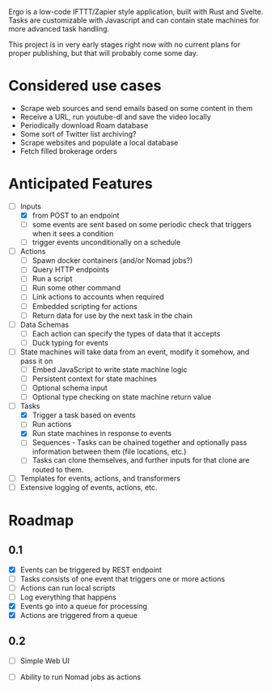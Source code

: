 Ergo is a low-code IFTTT/Zapier style application, built with Rust and Svelte. Tasks are customizable with Javascript and can contain state machines for more advanced task handling.

This project is in very early stages right now with no current plans for proper publishing, but that will probably come some day.

# Considered use cases

- Scrape web sources and send emails based on some content in them
- Receive a URL, run youtube-dl and save the video locally
- Periodically download Roam database
- Some sort of Twitter list archiving?
- Scrape websites and populate a local database
- Fetch filled brokerage orders

# Anticipated Features

- [ ] Inputs
  - [X] from POST to an endpoint
  - [ ] some events are sent based on some periodic check that triggers when it sees a condition
  - [ ] trigger events unconditionally on a schedule
- [ ] Actions
  - [ ] Spawn docker containers (and/or Nomad jobs?)
  - [ ] Query HTTP endpoints
  - [ ] Run a script
  - [ ] Run some other command
  - [ ] Link actions to accounts when required
  - [ ] Embedded scripting for actions
  - [ ] Return data for use by the next task in the chain
- [ ] Data Schemas
  - [ ] Each action can specify the types of data that it accepts
  - [ ] Duck typing for events
- [ ] State machines will take data from an event, modify it somehow, and pass it on
  - [ ] Embed JavaScript to write state machine logic
  - [ ] Persistent context for state machines
  - [ ] Optional schema input
  - [ ] Optional type checking on state machine return value
- [ ] Tasks
  - [X] Trigger a task based on events
  - [ ] Run actions
  - [X] Run state machines in response to events
  - [ ] Sequences - Tasks can be chained together and optionally pass information between them (file locations, etc.)
  - [ ] Tasks can clone themselves, and further inputs for that clone are routed to them.
- [ ] Templates for events, actions, and transformers
- [ ] Extensive logging of events, actions, etc.

# Roadmap

## 0.1

- [X] Events can be triggered by REST endpoint
- [ ] Tasks consists of one event that triggers one or more actions
- [ ] Actions can run local scripts
- [ ] Log everything that happens
- [X] Events go into a queue for processing
- [X] Actions are triggered from a queue

## 0.2

- [ ] Simple Web UI
- [ ] Ability to run Nomad jobs as actions

